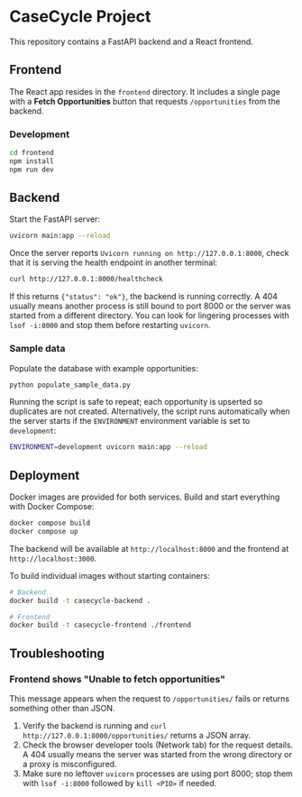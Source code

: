 # CaseCycle Project

This repository contains a FastAPI backend and a React frontend.

## Frontend

The React app resides in the `frontend` directory. It includes a single page with a **Fetch Opportunities** button that requests `/opportunities` from the backend.

### Development

```bash
cd frontend
npm install
npm run dev
```

## Backend

Start the FastAPI server:

```bash
uvicorn main:app --reload
```

Once the server reports `Uvicorn running on http://127.0.0.1:8000`, check that
it is serving the health endpoint in another terminal:

```bash
curl http://127.0.0.1:8000/healthcheck
```

If this returns `{"status": "ok"}`, the backend is running correctly. A 404
usually means another process is still bound to port 8000 or the server was
started from a different directory. You can look for lingering processes with
`lsof -i:8000` and stop them before restarting `uvicorn`.

### Sample data

Populate the database with example opportunities:

```bash
python populate_sample_data.py
```

Running the script is safe to repeat; each opportunity is upserted so duplicates
are not created. Alternatively, the script runs automatically when the server
starts if the ``ENVIRONMENT`` environment variable is set to ``development``:

```bash
ENVIRONMENT=development uvicorn main:app --reload
```

## Deployment

Docker images are provided for both services. Build and start everything with Docker Compose:

```bash
docker compose build
docker compose up
```

The backend will be available at `http://localhost:8000` and the frontend at `http://localhost:3000`.

To build individual images without starting containers:

```bash
# Backend
docker build -t casecycle-backend .

# Frontend
docker build -t casecycle-frontend ./frontend
```

## Troubleshooting

### Frontend shows "Unable to fetch opportunities"

This message appears when the request to `/opportunities/` fails or returns
something other than JSON.

1. Verify the backend is running and `curl http://127.0.0.1:8000/opportunities/`
   returns a JSON array.
2. Check the browser developer tools (Network tab) for the request details.
   A 404 usually means the server was started from the wrong directory or a
   proxy is misconfigured.
3. Make sure no leftover `uvicorn` processes are using port 8000; stop them with
   `lsof -i:8000` followed by `kill <PID>` if needed.
